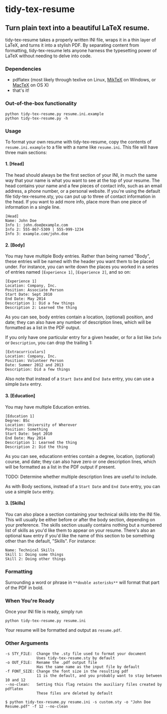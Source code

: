 # tidy-tex-resume

## Turn plain text into a beautiful LaTeX resume.

tidy-tex-resume takes a properly written INI file, wraps it in a thin layer of LaTeX, and turns it into a stylish PDF. By separating content from formatting, tidy-tex-resume lets anyone harness the typesetting power of LaTeX without needing to delve into code.

### Dependencies

* pdflatex (most likely through texlive on Linux, [MikTeX](http://miktex.org/download) on Windows, or [MacTeX](https://tug.org/mactex/downloading.html) on OS X)
* that's it!

### Out-of-the-box functionality
    python tidy-tex-resume.py resume.ini.example
    python tidy-tex-resume.py -h

### Usage

To format your own resume with tidy-tex-resume, copy the contents of `resume.ini.example` to a file with a name like `resume.ini`. This file will have three main sections:

#### 1. [Head]

The head should always be the first section of your INI, in much the same way that your name is what you want to see at the top of your resume. The head contains your name and a few pieces of contact info, such as an email address, a phone number, or a personal website. If you're using the default file tidy-tex-resume.sty, you can put up to three of contact information in the head. If you want to add more info, place more than one piece of information in a single line.

    [Head]
    Name: John Doe
    Info 1: john.doe@example.com
    Info 2: 555-867-5309 | 555-999-1234
    Info 3: example.com/john.doe

#### 2. [Body]

You may have multiple Body entries. Rather than being named "Body", these entries will be named with the header you want them to be placed under. For instance, you can write down the places you worked in a series of entries named `[Experience 1]`, `[Experience 2]`, and so on:

    [Experience 1]
    Location: Company, Inc.
    Position: Associate Person
    Start Date: Sept 2010
    End Date: May 2014
    Description 1: Did a few things
    Description 2: Learned the thing

As you can see, body entries contain a location, (optional) position, and date; they can also have any number of description lines, which will be formatted as a list in the PDF output.

If you only have one particular entry for a given header, or for a list like `Info` or `Description`, you can drop the trailing 1:

    [Extracurriculars]
    Location: Company, Inc.
    Position: Volunteer Person
    Date: Summer 2012 and 2013
    Description: Did a few things

Also note that instead of a `Start Date` and `End Date` entry, you can use a simple `Date` entry.

#### 3. [Education]

You may have multiple Education entries.

    [Education 1]
    Degree: BSc
    Location: University of Wherever
    Position: Something
    Start Date: Sept 2010
    End Date: May 2014
    Description 1: Learned the thing
    Description 2: Did the thing

As you can see, educationn entries contain a degree, location, (optional) course, and date; they can also have zero or one description lines, which will be formatted as a list in the PDF output if present.

TODO: Determine whether multiple description lines are useful to include.

As with Body sections, instead of a `Start Date` and `End Date` entry, you can use a simple `Date` entry.

#### 3. [Skills]

You can also place a section containing your technical skills into the INI file. This will usually be either before or after the body section, depending on your preference. The skills section usually contains nothing but a numbered list of skills as you'd like them to appear on your resume. There's also an optional `Name` entry if you'd like the name of this section to be something other than the default, "Skills". For instance:

    Name: Technical Skills
    Skill 1: Doing some things
    Skill 2: Doing other things

### Formatting

Surrounding a word or phrase in `**double asterisks**` will format that part of the PDF in bold.

### When You're Ready

Once your INI file is ready, simply run

    python tidy-tex-resume.py resume.ini

Your resume will be formatted and output as `resume.pdf`.

### Other Arguments

    -s STY_FILE:  Change the .sty file used to format your document
                  Uses tidy-tex-resume.sty by default
    -o OUT_FILE:  Rename the .pdf output file
                  Has the same name as the input file by default
    -f FONT_SIZE: Change the font size in the resulting pdf
                  11 is the default, and you probably want to stay between 10 and 12
    --no-clean:   Setting this flag retains the auxiliary files created by pdflatex
                  These files are deleted by default
    
    $ python tidy-tex-resume.py resume.ini -s custom.sty -o "John Doe Resume.pdf" -f 12 --no-clean
